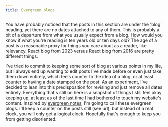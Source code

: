 ```yaml
---
title: Evergreen blogs
---
```

You have probably noticed that the posts in this section are under the 'blog' heading, yet there are no dates attached to any of them. This is probably a bit of a departure from what you usually expect from a blog. How would you know if what you're reading is ten years old or ten days old? The age of a post is a reasonable proxy for things you care about as a reader, like relevancy. React blog from 2023 versus React blog from 2016 are pretty different things.

I've tried to commit to keeping some sort of blog at various points in my life, but I always end up wanting to edit posts I've made before or even just take them down entirely, which feels counter to the idea of a blog, or at least counter to having a date stamped on the post. As an experiment, I've decided to lean into this predisposition for revising and just remove all dates entirely. Everything that's still on here is a snapshot of things I still feel okay keeping up, at least as of the last time I had bothered to touch my website's content. Inspired by [evergreen notes](https://notes.andymatuschak.org/Evergreen_notes), I'm going to call these evergreen blogs. I'll keep a counter on the posts still (see url), but instead of a real clock, you will only get a logical clock. Hopefully that's enough to keep you from getting disoriented.